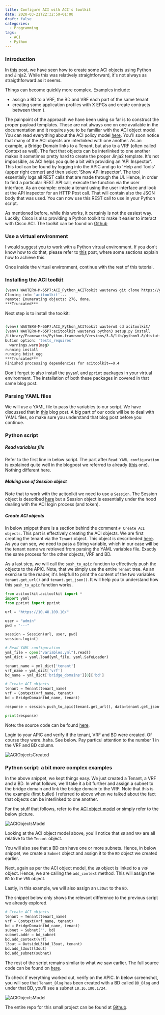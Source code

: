 ```yaml
---
title: Configure ACI with ACI's toolkit
date: 2020-03-21T22:32:50+01:00
draft: false
categories:
  - Programming
tags:
  - ACI
  - Python
---
```

### Introduction

In [this](http://localhost:1313/development/2020-03-20/) post, we have seen how to create some ACI objects using Python and Jinja2. While this was relatively straightforward, it's not always as straigthforward as it seems. 

Things can become quickly more complex. Examples include:
- assign a BD to a VRF, the BD and VRF each part of the same tenant
- creating some application profiles with X EPGs and create contracts between them ).

The painpoint of the approach we have been using so far is to construct the proper payload templates. These are not always one on one available in the documentation and it requires you to be familiar with the ACI object model. You can read everything about the ACI policy model [here](https://www.cisco.com/c/en/us/td/docs/switches/datacenter/aci/apic/sw/1-x/aci-fundamentals/b_ACI-Fundamentals/b_ACI-Fundamentals_chapter_010001.html). You'll soon notice that many of the ACI objects are interlinked with one another. As an example, a Bridge Domain links to a Tenant, but also to a VRF (often called Context as well). The fact that objects can be interlinked to one another makes it sometimes pretty hard to create the proper Jinja2 template. It's not impossible, as ACI helps you quite a bit with providing an 'API Inspector'. This tool can be found by logging into the APIC and go to 'Help and Tools' (upper right corner) and then select 'Show API inspector'. The tool essentially logs all REST calls that are made through the UI. Hence, in order to find a particular REST API call, execute the function via the user interface. As an example: create a tenant using the user interface and look at the API inspector for an HTTP Post call. That will contain also the JSON body that was used. You can now use this REST call to use in your Python script.

As mentioned before, while this works, it certainly is not the easiest way. Luckily, Cisco is also providing a Python toolkit to make it easier to interact with Cisco ACI. The toolkit can be found on [Github](https://github.com/datacenter/acitoolkit)

### Use a virtual environment

I would suggest you to work with a Python virtual environment. If you don't know how to do that, please refer to [this](http://localhost:1313/development/2020-03-01/) post, where some sections explain how to achieve this.

Once inside the virtual environment, continue with the rest of this tutorial.

### Installing the ACI toolkit

```bash
(venv) WAUTERW-M-65P7:ACI_Python_ACITookit wauterw$ git clone https://github.com/datacenter/acitoolkit.git
Cloning into 'acitoolkit'...
remote: Enumerating objects: 276, done.
***Truncated***
```
Next step is to install the toolkit:
```bash

(venv) WAUTERW-M-65P7:ACI_Python_ACITookit wauterw$ cd acitoolkit/
(venv) WAUTERW-M-65P7:acitoolkit wauterw$ python3 setup.py install
/Library/Frameworks/Python.framework/Versions/3.8/lib/python3.8/distutils/dist.py:274: UserWarning: Unknown distri
bution option: 'tests_requires'
  warnings.warn(msg)
running install
running bdist_egg
***Truncated***
Finished processing dependencies for acitoolkit==0.4
```
Don't forget to also install the `pyyaml` and `pprint` packages in your virtual environment. The installation of both these packages in covered in that same blog post.

### Parsing YAML files
We will use a YAML file to pass the variables to our script. We have discussed that in [this](http://localhost:1313/development/2020-03-01/) blog post. A big part of our code will be to deal with YAML files, so make sure you understand that blog post before you continue.

### Python script

##### Read variables file
Refer to the first line in below script. The part after `Read YAML configuration` is explained quite well in the blogpost we referred to already ([this](http://localhost:1313/development/2020-03-01/) one). Nothing different here.

##### Making use of Session object
Note that to work with the acitoolkit we need to use a `Session`. The Session object is described [here](https://github.com/datacenter/acitoolkit/blob/master/acitoolkit/acisession.py) but a Session object is essentially under the hood dealing with the ACI login process (and token). 

##### Create ACI objects
In below snippet there is a section behind the comment `# Create ACI objects`. This part is effectively creating the ACI objects. We are first creating the tenant via the `Tenant` object. This object is describeded [here](https://github.com/datacenter/acitoolkit/blob/master/acitoolkit/acitoolkit.py). As you can see, we need to pass a String variable, which in our case will be the tenant name we retrieved from parsing the YAML variables file. Exactly the same process for the other objects, VRF and BD.

As a last step, we will call the `push_to_apic` function to effectively push the objects to the APIC. Note, that we simply use the entire `Tenant` tree. As an exercise to the reader, it's helpfull to print the content of the two variables `tenant.get_url()` and `tenant.get_json()`. It will help you to understand how this `push_to_apic` function works.

```python
from acitoolkit.acitoolkit import *
import yaml
from pprint import pprint

url = "https://10.48.109.10/"

user = "admin"
pwd = "---"

session = Session(url, user, pwd)
session.login()

# Read YAML configuration
yml_file = open("variables.yml").read()
yml_dict = yaml.load(yml_file, yaml.SafeLoader)

tenant_name = yml_dict['tenant']
vrf_name = yml_dict['vrf']
bd_name = yml_dict['bridge_domains'][0]['bd']

# Create ACI objects
tenant = Tenant(tenant_name)
vrf = Context(vrf_name, tenant)
bd = BridgeDomain(bd_name, tenant)

response = session.push_to_apic(tenant.get_url(), data=tenant.get_json())

print(response)
``` 
Note: the source code can be found [here](https://github.com/wiwa1978/blog-hugo-netlify-code/blob/master/ACI_Python_ACITookit/create_tenant_vrf_bd.py).

Login to your APIC and verify if the tenant, VRF and BD were created. Of course they were..haha. See below. Pay particul attention to the number 1 in the VRF and BD column.

![ACIObjectsCreated](/images/2020-03-21-1.png)
### Python script: a bit more complex examples
In the above snippet, we kept things easy. We just created a Tenant, a VRF and a BD. In what follows, we'll take it a bit further and assign a subnet to the bridge domain and link the bridge domain to the VRF. Note that this is the example (first bullet) I referred to above when we talked about the fact that objects can be interlinked to one another.

For the stuff that follows, refer to the [ACI object model](https://www.cisco.com/c/en/us/td/docs/switches/datacenter/aci/apic/sw/1-x/aci-fundamentals/b_ACI-Fundamentals/b_ACI-Fundamentals_chapter_010001.html) or simply refer to the below picture.

![ACIObjectsModel](/images/2020-03-21-2.png)

Looking at the ACI object model above, you'll notice that `BD` and `VRF` are all relative to the `Tenant` object. 

You will also see that a BD can have one or more subnets. Hence, in below snippet, we create a `Subnet` object and assign it to the `BD` object we created earlier.

Next, again as per the ACI object model, the `BD` object is linked to a `VRF` object. Hence, we are calling the `add_context` method. This will assign the `BD` to the `VRD` object.

Lastly, in this example, we will also assign an `L3Out` to the `BD`. 

The snippet below only shows the relevant difference to the previous script we already explored.

```python
# Create ACI objects
tenant = Tenant(tenant_name)
vrf = Context(vrf_name, tenant)
bd = BridgeDomain(bd_name, tenant)
subnet = Subnet('', bd)
subnet.addr = bd_subnet
bd.add_context(vrf)
l3out = OutsideL3(bd_l3out, tenant)
bd.add_l3out(l3out)
bd.add_subnet(subnet)
```
The rest of the script remains similar to what we saw earlier. The full source code can be found on [here](https://github.com/wiwa1978/blog-hugo-netlify-code/blob/master/ACI_Python_ACITookit/create_tenant_vrf_bd_subnet.py).

To check if everything worked out, verify on the APIC. In below screenshot, you will see that `Tenant_Blog` has been created with a BD called `BD_Blog` and under that BD, you'll see a subnet `10.16.100.1/24`.

![ACIObjectsModel](/images/2020-03-21-3.png)

The entire repo for this small project can be found at [Github](https://github.com/wiwa1978/blog-hugo-netlify-code/tree/master/ACI_Python_ACITookit).